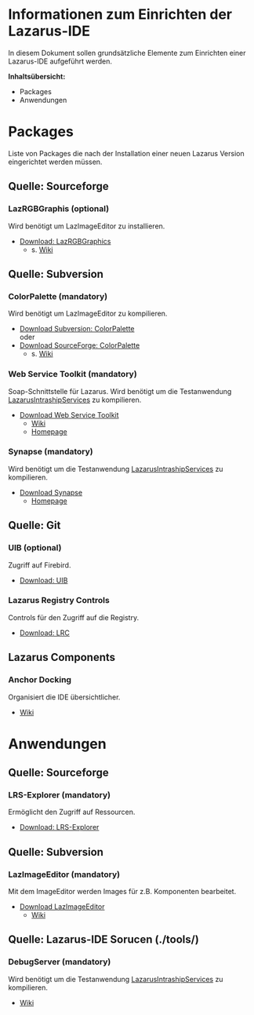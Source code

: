 Informationen zum Einrichten der Lazarus-IDE
============================================

In diesem Dokument sollen grundsätzliche Elemente zum Einrichten einer Lazarus-IDE aufgeführt werden.

**Inhaltsübersicht:**

- Packages
- Anwendungen


Packages
========

Liste von Packages die nach der Installation einer neuen Lazarus Version eingerichtet werden müssen. 

## Quelle: Sourceforge
### LazRGBGraphis (optional)
Wird benötigt um LazImageEditor zu installieren.

* [Download: LazRGBGraphics](http://sourceforge.net/projects/lazarus-ccr/files/LazRGBGraphics/ "LazRGBGraphics")
    * s. [Wiki](http://wiki.lazarus.freepascal.org/LazRGBGraphics "Wiki")

## Quelle: Subversion
### ColorPalette (mandatory) 
Wird benötigt um LazImageEditor zu kompilieren.

* [Download Subversion: ColorPalette](https://svn.code.sf.net/p/lazarus-ccr/svn/components/colorpalette "ColorPalette")    
oder
* [Download SourceForge: ColorPalette](http://sourceforge.net/projects/lazarus-ccr/files/ColorPalette/ "ColorPalette")
    * s. [Wiki](http://wiki.lazarus.freepascal.org/ColorPalette "Wiki")


### Web Service Toolkit (mandatory)
Soap-Schnittstelle für Lazarus. Wird benötigt um die Testanwendung [LazarusIntrashipServices](https://github.com/AlfredGerke/LazarusIntrashipServices "LIS") zu kompilieren.

* [Download Web Service Toolkit](https://svn.code.sf.net/p/lazarus-ccr/svn/wst/trunk "Web Service Toolkit")
    * [Wiki](http://wiki.lazarus.freepascal.org/Web_Service_Toolkit "Wiki")
    * [Homepage](https://sites.google.com/site/inoussa12/webservicetoolkitforfpc%26lazarus "Homepage")     


### Synapse (mandatory)
Wird benötigt um die Testanwendung [LazarusIntrashipServices](https://github.com/AlfredGerke/LazarusIntrashipServices "LIS") zu kompilieren.

* [Download Synapse](https://svn.code.sf.net/p/synalist/code/synapse "Synapse")
    * [Homepage](http://synapse.ararat.cz/doku.php/download "Hompage")


## Quelle: Git
### UIB (optional)
Zugriff auf Firebird.

* [Download: UIB](https://code.google.com/p/uib "UIB")


### Lazarus Registry Controls
Controls für den Zugriff auf die Registry.

* [Download: LRC](https://github.com/AlfredGerke/LazarusRegistryControls "LRC")


## Lazarus Components
### Anchor Docking
Organisiert die IDE übersichtlicher.

* [Wiki](http://wiki.freepascal.org/Anchor_Docking "Wiki")



Anwendungen
===========

## Quelle: Sourceforge
### LRS-Explorer (mandatory)
Ermöglicht den Zugriff auf Ressourcen.

* [Download: LRS-Explorer](http://sourceforge.net/projects/lrsexplorer/ "LRS-Explorer")


## Quelle: Subversion
### LazImageEditor (mandatory)
Mit dem ImageEditor werden Images für z.B. Komponenten bearbeitet.

* [Download LazImageEditor](https://svn.code.sf.net/p/lazarus-ccr/svn/applications/lazimageeditor "LazImageEditor")
    * [Wiki](http://wiki.lazarus.freepascal.org/Lazarus_Image_Editor "Wiki")


## Quelle: Lazarus-IDE Sorucen (./tools/)
### DebugServer (mandatory)
Wird benötigt um die Testanwendung [LazarusIntrashipServices](https://github.com/AlfredGerke/LazarusIntrashipServices "LIS") zu kompilieren.

* [Wiki](http://wiki.lazarus.freepascal.org/DebugServer "Wiki")
